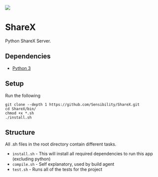 <a href="https://ic.superphage.org/viewType.html?buildTypeId=ShareX_Build&guest=1"> 
<img src="https://ic.superphage.org/app/rest/builds/buildType:(ShareX_Build)/statusIcon"/>
</a>

# ShareX
Python ShareX Server.

## Dependencies
* [Python 3](https://www.python.org)


## Setup
Run the following
```
git clone --depth 1 https://github.com/Sensibility/ShareX.git
cd ShareX/bin/
chmod +x *.sh
./install.sh
```

## Structure
All .sh files in the root directory contain different tasks.<br />
* `install.sh` - This will install all required dependencies to run this app (excluding python)
* `compile.sh` - Self explanatory, used by build agent
* `test.sh` - Runs all of the tests for the project
